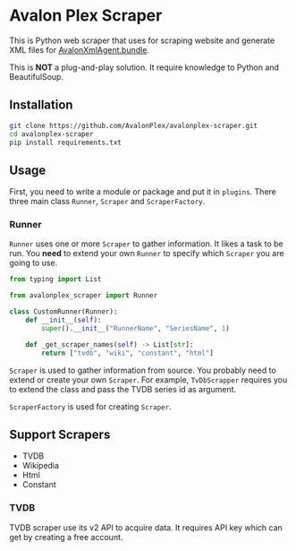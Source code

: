 # Avalon Plex Scraper

This is Python web scraper that uses for scraping website and generate XML files for [AvalonXmlAgent.bundle](https://github.com/joshuaavalon/AvalonXmlAgent.bundle).

This is **NOT** a plug-and-play solution. It require knowledge to Python and BeautifulSoup.

## Installation

```bash
git clone https://github.com/AvalonPlex/avalonplex-scraper.git
cd avalonplex-scraper
pip install requirements.txt
```

## Usage

First, you need to write a module or package and put it in `plugins`. There three main class `Runner`, `Scraper` and `ScraperFactory`.

### Runner

`Runner` uses one or more `Scraper` to gather information. It likes a task to be run. 
You **need** to extend your own `Runner` to specify which `Scraper` you are going to use.


```python
from typing import List

from avalonplex_scraper import Runner

class CustomRunner(Runner):
    def __init__(self):
        super().__init__("RunnerName", "SeriesName", 1)

    def _get_scraper_names(self) -> List[str]:
        return ["tvdb", "wiki", "constant", "html"]
```

`Scraper` is used to gather information from source. You probably need to extend or create your own `Scraper`.
For example, `TvDbScrapper` requires you to extend the class and pass the TVDB series id as argument.

`ScraperFactory` is used for creating `Scraper`.


## Support Scrapers

* TVDB
* Wikipedia
* Html
* Constant

### TVDB
TVDB scraper use its v2 API to acquire data. It requires API key which can get by creating a free account.


